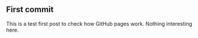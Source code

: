 ## First commit

This is a test first post to check how GitHub pages work. Nothing interesting here.
